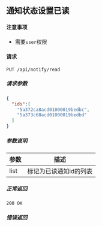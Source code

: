 ## 通知状态设置已读

#### 注意事项

- 需要`user`权限

#### 请求

```
PUT /api/notify/read
```

##### 请求参数

```json
{
  "ids":[
    "5a372ca8acd01000019bedbc",
    "5a373c68acd01000019bedbd"
  ]
}
```

##### 参数说明

|参数|描述|
|---|---|
|list|标记为已读通知id的列表|

##### 正常返回

```
200 OK
```

##### 错误返回
